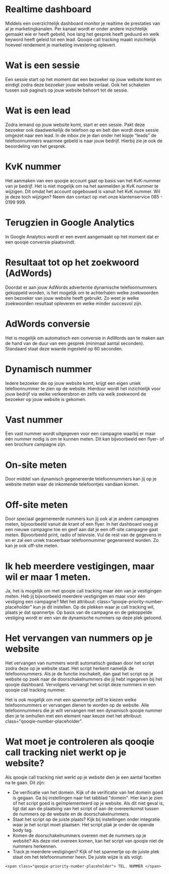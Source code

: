 <!-- TITLE: Algemeen -->
# Realtime dashboard
Middels een overzichtelijk dashboard monitor je realtime de prestaties van al je marketingkanalen. Per kanaal wordt er onder andere inzichtelijk gemaakt wie er heeft gebeld, hoe lang het gesprek heeft geduurd en welk keyword heeft geleid tot een lead. Qooqie call tracking maakt inzichtelijk hoeveel rendement je marketing investering oplevert.
# Wat is een sessie
Een sessie start op het moment dat een bezoeker op jouw website komt en eindigt zodra deze bezoeker jouw website verlaat. Ook het schakelen tussen sub pagina’s op jouw website behoort tot de sessie. 
# Wat is een lead
Zodra iemand op jouw website komt, start er een sessie. Pakt deze bezoeker ook daadwerkelijk de telefoon op en belt dan wordt deze sessie omgezet naar een lead. In de inbox zie je dan onder het kopje “leads” de telefoonnummers waarmee gebeld is naar jouw bedrijf. Hierbij zie je ook de beoordeling van het gesprek. 
# KvK nummer
Het aanmaken van een qooqie account gaat op basis van het KvK-nummer van je bedrijf. Het is niet mogelijk om na het aanmelden je KvK nummer te wijzigen. Dit omdat het account opgebouwd is vanuit het KvK nummer. Wil je deze toch wijzigen? Neem dan contact op met onze klantenservice 085 - 0199 999.
# Terugzien in Google Analytics
In Google Analytics wordt er een event aangemaakt op het moment dat er een qooqie conversie plaatsvindt. 
# Resultaat tot op het zoekwoord (AdWords)
Doordat er aan jouw AdWords advertentie dynamische telefoonnummers gekoppeld worden, is het mogelijk om te achterhalen welke zoekwoorden een bezoeker van jouw website heeft gebruikt. Zo weet je welke zoekwoorden resultaat opleveren en welke minder succesvol zijn.
# AdWords conversie
Het is mogelijk om automatisch een conversie in AdWords aan te maken aan de hand van de duur van een gesprek (minimaal aantal seconden). Standaard staat deze waarde ingesteld op 60 seconden. 
# Dynamisch nummer
Iedere bezoeker die op jouw website komt, krijgt een eigen uniek telefoonnummer te zien op de website. Hierdoor wordt het inzichtelijk voor jouw bedrijf via welke verkeersbron en zelfs via welk zoekwoord de bezoeker op jouw website is gekomen. 
# Vast nummer
Een vast nummer wordt uitgegeven voor een campagne waarbij er maar één nummer nodig is om te kunnen meten. Dit kan bijvoorbeeld een flyer- of een brochure campagne zijn. 
# On-site meten
Door middel van dynamisch gegenereerde telefoonnummers kan jij op je website meten waar de inkomende telefoontjes vandaan komen.
# Off-site meten
Door speciaal gegenereerde nummers kun jij ook al je andere campagnes meten, bijvoorbeeld vanuit de krant of een flyer. 
In het dashboard voeg je een nieuwe campagne toe en geef aan dat je een off-site campagne gaat meten. Bijvoorbeeld print, radio of televisie. Vul de rest van de gegevens in en er zal een uniek traceerbaar telefoonnummer gegenereerd worden. Zo kan je ook off-site meten.
# Ik heb meerdere vestigingen, maar wil er maar 1 meten.
Ja, het is mogelijk om met qooqie call tracking maar één van je vestigingen meten. Heb jij bijvoorbeeld meerdere vestigingen en maar voor één vestiging een campagne? Met het attribuut: class=”qooqie-priority-number-placeholder” kun je dit instellen. Op de plekken waar je call tracking wil, plaats je dat spannertje. Op basis van de campagne en de gekoppelde vestiging wordt er een van de dynamische nummers op deze plek getoond.
# Het vervangen van nummers op je website
Het vervangen van nummers wordt automatisch gedaan door het script zodra deze op je website staat. Het script herkent namelijk de telefoonnummers. Als je de functie inschakelt, dan gaat het script op je website op zoek naar de doorschakelnummers die jij hebt ingegeven bij het qooqie dashboard. Vervolgens vervangt het script deze nummers in een qooqie call tracking nummer. 

Het is ook mogelijk om met een spannertje zelf te kiezen welke telefoonnummers er vervangen dienen te worden op de website. Alle telefoonnummers die je wilt vervangen met een dynamisch qooqie nummer dien je te omhullen met een element naar keuze met het attribuut: class="qooqie-number-placeholder".
# Wat moet je controleren als qooqie call tracking niet werkt op je website?
Als qooqie call tracking niet werkt op je website dien je een aantal facetten na te gaan. Dit zijn:

- De verificatie van het domein. Kijk of de verificatie van het domein goed is gegaan. Ga bij instellingen naar het tabblad "domein". Hier kan je zien of het script goed is geïmplementeerd op je website. Als dit niet geval is, ligt dat aan de plaatsing van het script of aan de overeenkomst tussen de nummers op de website en de doorschakelnummers.
- Staat het script op de juiste plaats? Kijk bij instellingen onder integratie waar je het script moet plaatsen. Het script plak je onder de opende body tag.
- Komen de doorschakelnummers overeen met de nummers op je website? Als deze niet overeen komen, kan het script van qooqie niet de nummers herkennen.
- Track je meerdere vestigingen? Kijk of het spannertje op de juiste plek staat om het telefoonnummer heen. De juiste wijze is als volgt:
```
<span class="qooqie-priority-number-placeholder"> TEL. NUMMER </span>
```